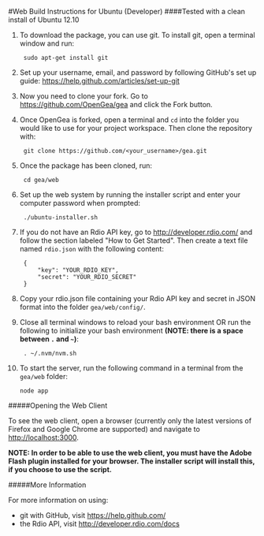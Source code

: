 #Web Build Instructions for Ubuntu (Developer)
####Tested with a clean install of Ubuntu 12.10

1. To download the package, you can use git. To install git, open a terminal window and run: 

		sudo apt-get install git

2. Set up your username, email, and password by following GitHub's set up guide: <https://help.github.com/articles/set-up-git>

3. Now you need to clone your fork. Go to <https://github.com/OpenGea/gea> and click the Fork button.

4. Once OpenGea is forked, open a terminal and `cd` into the folder you would like to use for your project workspace. Then clone the repository with:

		git clone https://github.com/<your_username>/gea.git 

5. Once the package has been cloned, run:
		
		cd gea/web

6. Set up the web system by running the installer script and enter your computer password when prompted:

		./ubuntu-installer.sh

7. If you do not have an Rdio API key, go to <http://developer.rdio.com/> and follow the section labeled "How to Get Started". Then create a text file named `rdio.json` with the following content:

		{
  			"key": "YOUR_RDIO_KEY",
  			"secret": "YOUR_RDIO_SECRET"
		}

8. Copy your rdio.json file containing your Rdio API key and secret in JSON format into the folder `gea/web/config/`.

9. Close all terminal windows to reload your bash environment OR run the following to initialize your bash environment **(NOTE: there is a space between `.` and `~`)**:

		. ~/.nvm/nvm.sh

10. To start the server, run the following command in a terminal from the `gea/web` folder:

		node app
 
#####Opening the Web Client

To see the web client, open a browser (currently only the latest versions of Firefox and Google Chrome are supported) and navigate to <http://localhost:3000>. 

**NOTE: In order to be able to use the web client, you must have the Adobe Flash plugin installed for your browser. The installer script will install this, if you choose to use the script.**

#####More Information

For more information on using:
* git with GitHub, visit <https://help.github.com/>
* the Rdio API, visit <http://developer.rdio.com/docs>
